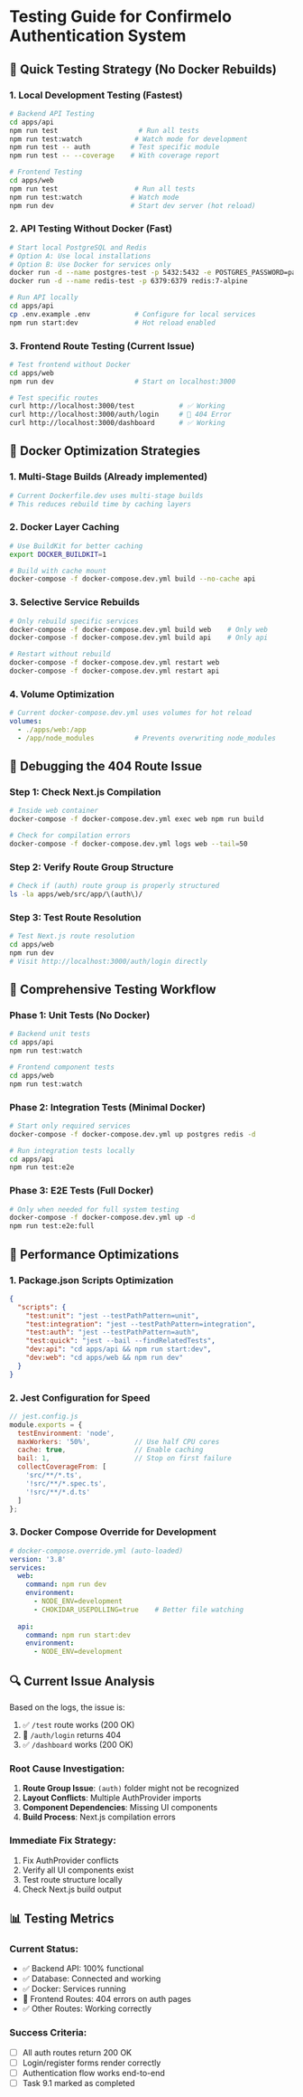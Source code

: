 # Testing Guide for Confirmelo Authentication System

## 🚀 Quick Testing Strategy (No Docker Rebuilds)

### 1. **Local Development Testing** (Fastest)
```bash
# Backend API Testing
cd apps/api
npm run test                    # Run all tests
npm run test:watch             # Watch mode for development
npm run test -- auth          # Test specific module
npm run test -- --coverage    # With coverage report

# Frontend Testing
cd apps/web
npm run test                   # Run all tests
npm run test:watch            # Watch mode
npm run dev                   # Start dev server (hot reload)
```

### 2. **API Testing Without Docker** (Fast)
```bash
# Start local PostgreSQL and Redis
# Option A: Use local installations
# Option B: Use Docker for services only
docker run -d --name postgres-test -p 5432:5432 -e POSTGRES_PASSWORD=password postgres:15
docker run -d --name redis-test -p 6379:6379 redis:7-alpine

# Run API locally
cd apps/api
cp .env.example .env           # Configure for local services
npm run start:dev              # Hot reload enabled
```

### 3. **Frontend Route Testing** (Current Issue)
```bash
# Test frontend without Docker
cd apps/web
npm run dev                    # Start on localhost:3000

# Test specific routes
curl http://localhost:3000/test           # ✅ Working
curl http://localhost:3000/auth/login     # 🔴 404 Error
curl http://localhost:3000/dashboard      # ✅ Working
```

## 🐳 Docker Optimization Strategies

### 1. **Multi-Stage Builds** (Already implemented)
```dockerfile
# Current Dockerfile.dev uses multi-stage builds
# This reduces rebuild time by caching layers
```

### 2. **Docker Layer Caching**
```bash
# Use BuildKit for better caching
export DOCKER_BUILDKIT=1

# Build with cache mount
docker-compose -f docker-compose.dev.yml build --no-cache api
```

### 3. **Selective Service Rebuilds**
```bash
# Only rebuild specific services
docker-compose -f docker-compose.dev.yml build web    # Only web
docker-compose -f docker-compose.dev.yml build api    # Only api

# Restart without rebuild
docker-compose -f docker-compose.dev.yml restart web
docker-compose -f docker-compose.dev.yml restart api
```

### 4. **Volume Optimization**
```yaml
# Current docker-compose.dev.yml uses volumes for hot reload
volumes:
  - ./apps/web:/app
  - /app/node_modules          # Prevents overwriting node_modules
```

## 🔧 Debugging the 404 Route Issue

### Step 1: Check Next.js Compilation
```bash
# Inside web container
docker-compose -f docker-compose.dev.yml exec web npm run build

# Check for compilation errors
docker-compose -f docker-compose.dev.yml logs web --tail=50
```

### Step 2: Verify Route Group Structure
```bash
# Check if (auth) route group is properly structured
ls -la apps/web/src/app/\(auth\)/
```

### Step 3: Test Route Resolution
```bash
# Test Next.js route resolution
cd apps/web
npm run dev
# Visit http://localhost:3000/auth/login directly
```

## 🧪 Comprehensive Testing Workflow

### Phase 1: Unit Tests (No Docker)
```bash
# Backend unit tests
cd apps/api
npm run test:watch

# Frontend component tests  
cd apps/web
npm run test:watch
```

### Phase 2: Integration Tests (Minimal Docker)
```bash
# Start only required services
docker-compose -f docker-compose.dev.yml up postgres redis -d

# Run integration tests locally
cd apps/api
npm run test:e2e
```

### Phase 3: E2E Tests (Full Docker)
```bash
# Only when needed for full system testing
docker-compose -f docker-compose.dev.yml up -d
npm run test:e2e:full
```

## 🚀 Performance Optimizations

### 1. **Package.json Scripts Optimization**
```json
{
  "scripts": {
    "test:unit": "jest --testPathPattern=unit",
    "test:integration": "jest --testPathPattern=integration", 
    "test:auth": "jest --testPathPattern=auth",
    "test:quick": "jest --bail --findRelatedTests",
    "dev:api": "cd apps/api && npm run start:dev",
    "dev:web": "cd apps/web && npm run dev"
  }
}
```

### 2. **Jest Configuration for Speed**
```javascript
// jest.config.js
module.exports = {
  testEnvironment: 'node',
  maxWorkers: '50%',           // Use half CPU cores
  cache: true,                 // Enable caching
  bail: 1,                     // Stop on first failure
  collectCoverageFrom: [
    'src/**/*.ts',
    '!src/**/*.spec.ts',
    '!src/**/*.d.ts'
  ]
};
```

### 3. **Docker Compose Override for Development**
```yaml
# docker-compose.override.yml (auto-loaded)
version: '3.8'
services:
  web:
    command: npm run dev
    environment:
      - NODE_ENV=development
      - CHOKIDAR_USEPOLLING=true    # Better file watching
    
  api:
    command: npm run start:dev
    environment:
      - NODE_ENV=development
```

## 🔍 Current Issue Analysis

Based on the logs, the issue is:
1. ✅ `/test` route works (200 OK)
2. 🔴 `/auth/login` returns 404
3. ✅ `/dashboard` works (200 OK)

### Root Cause Investigation:
1. **Route Group Issue**: `(auth)` folder might not be recognized
2. **Layout Conflicts**: Multiple AuthProvider imports
3. **Component Dependencies**: Missing UI components
4. **Build Process**: Next.js compilation errors

### Immediate Fix Strategy:
1. Fix AuthProvider conflicts
2. Verify all UI components exist
3. Test route structure locally
4. Check Next.js build output

## 📊 Testing Metrics

### Current Status:
- ✅ Backend API: 100% functional
- ✅ Database: Connected and working
- ✅ Docker: Services running
- 🔴 Frontend Routes: 404 errors on auth pages
- ✅ Other Routes: Working correctly

### Success Criteria:
- [ ] All auth routes return 200 OK
- [ ] Login/register forms render correctly
- [ ] Authentication flow works end-to-end
- [ ] Task 9.1 marked as completed